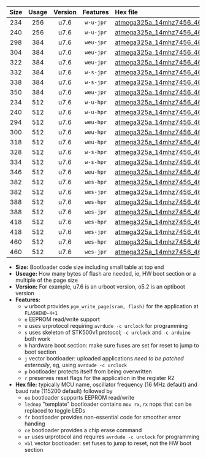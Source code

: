 |Size|Usage|Version|Features|Hex file|
|:-:|:-:|:-:|:-:|:--|
|234|256|u7.6|`w-u-jpr`|[atmega325a_14mhz7456_460800bps_ur_vbl.hex](https://raw.githubusercontent.com/stefanrueger/urboot/main//atmega325a_14mhz7456_460800bps_ur_vbl.hex)|
|240|256|u7.6|`w-u-jpr`|[atmega325a_14mhz7456_460800bps_lednop_ur_vbl.hex](https://raw.githubusercontent.com/stefanrueger/urboot/main//atmega325a_14mhz7456_460800bps_lednop_ur_vbl.hex)|
|298|384|u7.6|`weu-jpr`|[atmega325a_14mhz7456_460800bps_ee_ur_vbl.hex](https://raw.githubusercontent.com/stefanrueger/urboot/main//atmega325a_14mhz7456_460800bps_ee_ur_vbl.hex)|
|304|384|u7.6|`weu-jpr`|[atmega325a_14mhz7456_460800bps_ee_lednop_ur_vbl.hex](https://raw.githubusercontent.com/stefanrueger/urboot/main//atmega325a_14mhz7456_460800bps_ee_lednop_ur_vbl.hex)|
|322|384|u7.6|`weu-jpr`|[atmega325a_14mhz7456_460800bps_ee_lednop_fr_ur_vbl.hex](https://raw.githubusercontent.com/stefanrueger/urboot/main//atmega325a_14mhz7456_460800bps_ee_lednop_fr_ur_vbl.hex)|
|332|384|u7.6|`w-s-jpr`|[atmega325a_14mhz7456_460800bps_vbl.hex](https://raw.githubusercontent.com/stefanrueger/urboot/main//atmega325a_14mhz7456_460800bps_vbl.hex)|
|338|384|u7.6|`w-s-jpr`|[atmega325a_14mhz7456_460800bps_lednop_vbl.hex](https://raw.githubusercontent.com/stefanrueger/urboot/main//atmega325a_14mhz7456_460800bps_lednop_vbl.hex)|
|350|384|u7.6|`weu-jpr`|[atmega325a_14mhz7456_460800bps_ee_lednop_fr_ce_ur_vbl.hex](https://raw.githubusercontent.com/stefanrueger/urboot/main//atmega325a_14mhz7456_460800bps_ee_lednop_fr_ce_ur_vbl.hex)|
|234|512|u7.6|`w-u-hpr`|[atmega325a_14mhz7456_460800bps_ur.hex](https://raw.githubusercontent.com/stefanrueger/urboot/main//atmega325a_14mhz7456_460800bps_ur.hex)|
|240|512|u7.6|`w-u-hpr`|[atmega325a_14mhz7456_460800bps_lednop_ur.hex](https://raw.githubusercontent.com/stefanrueger/urboot/main//atmega325a_14mhz7456_460800bps_lednop_ur.hex)|
|294|512|u7.6|`weu-hpr`|[atmega325a_14mhz7456_460800bps_ee_ur.hex](https://raw.githubusercontent.com/stefanrueger/urboot/main//atmega325a_14mhz7456_460800bps_ee_ur.hex)|
|300|512|u7.6|`weu-hpr`|[atmega325a_14mhz7456_460800bps_ee_lednop_ur.hex](https://raw.githubusercontent.com/stefanrueger/urboot/main//atmega325a_14mhz7456_460800bps_ee_lednop_ur.hex)|
|318|512|u7.6|`weu-hpr`|[atmega325a_14mhz7456_460800bps_ee_lednop_fr_ur.hex](https://raw.githubusercontent.com/stefanrueger/urboot/main//atmega325a_14mhz7456_460800bps_ee_lednop_fr_ur.hex)|
|328|512|u7.6|`w-s-hpr`|[atmega325a_14mhz7456_460800bps.hex](https://raw.githubusercontent.com/stefanrueger/urboot/main//atmega325a_14mhz7456_460800bps.hex)|
|334|512|u7.6|`w-s-hpr`|[atmega325a_14mhz7456_460800bps_lednop.hex](https://raw.githubusercontent.com/stefanrueger/urboot/main//atmega325a_14mhz7456_460800bps_lednop.hex)|
|346|512|u7.6|`weu-hpr`|[atmega325a_14mhz7456_460800bps_ee_lednop_fr_ce_ur.hex](https://raw.githubusercontent.com/stefanrueger/urboot/main//atmega325a_14mhz7456_460800bps_ee_lednop_fr_ce_ur.hex)|
|382|512|u7.6|`wes-hpr`|[atmega325a_14mhz7456_460800bps_ee.hex](https://raw.githubusercontent.com/stefanrueger/urboot/main//atmega325a_14mhz7456_460800bps_ee.hex)|
|382|512|u7.6|`wes-jpr`|[atmega325a_14mhz7456_460800bps_ee_vbl.hex](https://raw.githubusercontent.com/stefanrueger/urboot/main//atmega325a_14mhz7456_460800bps_ee_vbl.hex)|
|388|512|u7.6|`wes-hpr`|[atmega325a_14mhz7456_460800bps_ee_lednop.hex](https://raw.githubusercontent.com/stefanrueger/urboot/main//atmega325a_14mhz7456_460800bps_ee_lednop.hex)|
|388|512|u7.6|`wes-jpr`|[atmega325a_14mhz7456_460800bps_ee_lednop_vbl.hex](https://raw.githubusercontent.com/stefanrueger/urboot/main//atmega325a_14mhz7456_460800bps_ee_lednop_vbl.hex)|
|418|512|u7.6|`wes-hpr`|[atmega325a_14mhz7456_460800bps_ee_lednop_fr.hex](https://raw.githubusercontent.com/stefanrueger/urboot/main//atmega325a_14mhz7456_460800bps_ee_lednop_fr.hex)|
|418|512|u7.6|`wes-jpr`|[atmega325a_14mhz7456_460800bps_ee_lednop_fr_vbl.hex](https://raw.githubusercontent.com/stefanrueger/urboot/main//atmega325a_14mhz7456_460800bps_ee_lednop_fr_vbl.hex)|
|460|512|u7.6|`wes-hpr`|[atmega325a_14mhz7456_460800bps_ee_lednop_fr_ce.hex](https://raw.githubusercontent.com/stefanrueger/urboot/main//atmega325a_14mhz7456_460800bps_ee_lednop_fr_ce.hex)|
|460|512|u7.6|`wes-jpr`|[atmega325a_14mhz7456_460800bps_ee_lednop_fr_ce_vbl.hex](https://raw.githubusercontent.com/stefanrueger/urboot/main//atmega325a_14mhz7456_460800bps_ee_lednop_fr_ce_vbl.hex)|

- **Size:** Bootloader code size including small table at top end
- **Useage:** How many bytes of flash are needed, ie, HW boot section or a multiple of the page size
- **Version:** For example, u7.6 is an urboot version, o5.2 is an optiboot version
- **Features:**
  + `w` urboot provides `pgm_write_page(sram, flash)` for the application at `FLASHEND-4+1`
  + `e` EEPROM read/write support
  + `u` uses urprotocol requiring `avrdude -c urclock` for programming
  + `s` uses skeleton of STK500v1 protocol; `-c urclock` and `-c arduino` both work
  + `h` hardware boot section: make sure fuses are set for reset to jump to boot section
  + `j` vector bootloader: uploaded applications *need to be patched externally*, eg, using `avrdude -c urclock`
  + `p` bootloader protects itself from being overwritten
  + `r` preserves reset flags for the application in the register R2
- **Hex file:** typically MCU name, oscillator frequency (16 MHz default) and baud rate (115200 default) followed by
  + `ee` bootloader supports EEPROM read/write
  + `lednop` "template" bootloader contains `mov rx,rx` nops that can be replaced to toggle LEDs
  + `fr` bootloader provides non-essential code for smoother error handing
  + `ce` bootloader provides a chip erase command
  + `ur` uses urprotocol and requires `avrdude -c urclock` for programming
  + `vbl` vector bootloader: set fuses to jump to reset, not the HW boot section
